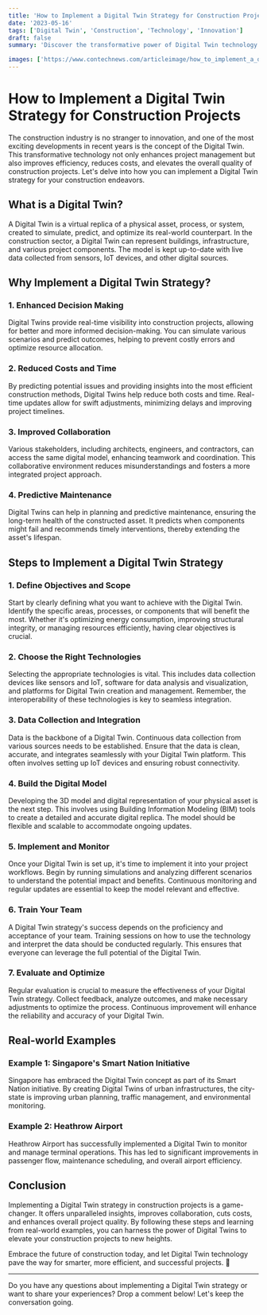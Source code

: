 ```yaml
---
title: 'How to Implement a Digital Twin Strategy for Construction Projects'
date: '2023-05-16'
tags: ['Digital Twin', 'Construction', 'Technology', 'Innovation']
draft: false
summary: 'Discover the transformative power of Digital Twin technology in construction and learn how to implement a winning strategy for your projects.'

images: ['https://www.contechnews.com/articleimage/how_to_implement_a_digital_twin_strategy_for_construction_projects.webp']
---
```


# How to Implement a Digital Twin Strategy for Construction Projects

The construction industry is no stranger to innovation, and one of the most exciting developments in recent years is the concept of the Digital Twin. This transformative technology not only enhances project management but also improves efficiency, reduces costs, and elevates the overall quality of construction projects. Let's delve into how you can implement a Digital Twin strategy for your construction endeavors.

## What is a Digital Twin?

A Digital Twin is a virtual replica of a physical asset, process, or system, created to simulate, predict, and optimize its real-world counterpart. In the construction sector, a Digital Twin can represent buildings, infrastructure, and various project components. The model is kept up-to-date with live data collected from sensors, IoT devices, and other digital sources.

## Why Implement a Digital Twin Strategy?

### 1. Enhanced Decision Making
Digital Twins provide real-time visibility into construction projects, allowing for better and more informed decision-making. You can simulate various scenarios and predict outcomes, helping to prevent costly errors and optimize resource allocation.

### 2. Reduced Costs and Time
By predicting potential issues and providing insights into the most efficient construction methods, Digital Twins help reduce both costs and time. Real-time updates allow for swift adjustments, minimizing delays and improving project timelines.

### 3. Improved Collaboration
Various stakeholders, including architects, engineers, and contractors, can access the same digital model, enhancing teamwork and coordination. This collaborative environment reduces misunderstandings and fosters a more integrated project approach.

### 4. Predictive Maintenance
Digital Twins can help in planning and predictive maintenance, ensuring the long-term health of the constructed asset. It predicts when components might fail and recommends timely interventions, thereby extending the asset's lifespan.

## Steps to Implement a Digital Twin Strategy

### 1. Define Objectives and Scope
Start by clearly defining what you want to achieve with the Digital Twin. Identify the specific areas, processes, or components that will benefit the most. Whether it's optimizing energy consumption, improving structural integrity, or managing resources efficiently, having clear objectives is crucial.

### 2. Choose the Right Technologies
Selecting the appropriate technologies is vital. This includes data collection devices like sensors and IoT, software for data analysis and visualization, and platforms for Digital Twin creation and management. Remember, the interoperability of these technologies is key to seamless integration.

### 3. Data Collection and Integration
Data is the backbone of a Digital Twin. Continuous data collection from various sources needs to be established. Ensure that the data is clean, accurate, and integrates seamlessly with your Digital Twin platform. This often involves setting up IoT devices and ensuring robust connectivity.

### 4. Build the Digital Model
Developing the 3D model and digital representation of your physical asset is the next step. This involves using Building Information Modeling (BIM) tools to create a detailed and accurate digital replica. The model should be flexible and scalable to accommodate ongoing updates.

### 5. Implement and Monitor
Once your Digital Twin is set up, it's time to implement it into your project workflows. Begin by running simulations and analyzing different scenarios to understand the potential impact and benefits. Continuous monitoring and regular updates are essential to keep the model relevant and effective.

### 6. Train Your Team
A Digital Twin strategy's success depends on the proficiency and acceptance of your team. Training sessions on how to use the technology and interpret the data should be conducted regularly. This ensures that everyone can leverage the full potential of the Digital Twin.

### 7. Evaluate and Optimize
Regular evaluation is crucial to measure the effectiveness of your Digital Twin strategy. Collect feedback, analyze outcomes, and make necessary adjustments to optimize the process. Continuous improvement will enhance the reliability and accuracy of your Digital Twin.

## Real-world Examples

### Example 1: Singapore's Smart Nation Initiative
Singapore has embraced the Digital Twin concept as part of its Smart Nation initiative. By creating Digital Twins of urban infrastructures, the city-state is improving urban planning, traffic management, and environmental monitoring.

### Example 2: Heathrow Airport
Heathrow Airport has successfully implemented a Digital Twin to monitor and manage terminal operations. This has led to significant improvements in passenger flow, maintenance scheduling, and overall airport efficiency.

## Conclusion

Implementing a Digital Twin strategy in construction projects is a game-changer. It offers unparalleled insights, improves collaboration, cuts costs, and enhances overall project quality. By following these steps and learning from real-world examples, you can harness the power of Digital Twins to elevate your construction projects to new heights.

Embrace the future of construction today, and let Digital Twin technology pave the way for smarter, more efficient, and successful projects. 🚀

---

Do you have any questions about implementing a Digital Twin strategy or want to share your experiences? Drop a comment below! Let's keep the conversation going.